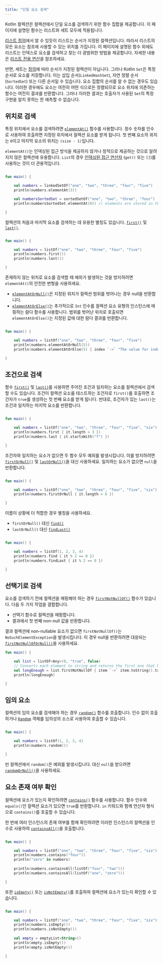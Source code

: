 ```yaml
---
title: "단일 요소 검색"
---
```

Kotlin 컬렉션은 컬렉션에서 단일 요소를 검색하기 위한 함수 집합을 제공합니다.
이 페이지에 설명된 함수는 리스트와 세트 모두에 적용됩니다.

[리스트 정의](collections-overview)에서 알 수 있듯이 리스트는 순서가 지정된 컬렉션입니다.
따라서 리스트의 모든 요소는 참조에 사용할 수 있는 위치를 가집니다.
이 페이지에 설명된 함수 외에도 리스트는 인덱스로 요소를 검색하고 찾는 더 광범위한 방법을 제공합니다.
자세한 내용은 [리스트 전용 연산](list-operations)을 참조하세요.

반면, 세트는 [정의](collections-overview)에 따라 순서가 지정된 컬렉션이 아닙니다.
그러나 Kotlin `Set`은 특정 순서로 요소를 저장합니다.
이는 삽입 순서(`LinkedHashSet`), 자연 정렬 순서(`SortedSet`) 또는 다른 순서일 수 있습니다.
요소 집합의 순서를 알 수 없는 경우도 있습니다.
이러한 경우에도 요소는 여전히 어떤 식으로든 정렬되므로 요소 위치에 의존하는 함수는 여전히 결과를 반환합니다.
그러나 이러한 결과는 호출자가 사용된 `Set`의 특정 구현을 알지 못하는 한 예측할 수 없습니다.

## 위치로 검색

특정 위치에서 요소를 검색하려면 [`elementAt()`](https://kotlinlang.org/api/latest/jvm/stdlib/kotlin.collections/element-at.html) 함수를 사용합니다.
정수 숫자를 인수로 사용하여 호출하면 지정된 위치에서 컬렉션 요소를 받게 됩니다.
첫 번째 요소의 위치는 `0`이고 마지막 요소의 위치는 `(size - 1)`입니다.
 
`elementAt()`는 인덱싱된 접근 방식을 제공하지 않거나 정적으로 제공하는 것으로 알려지지 않은 컬렉션에 유용합니다.
`List`의 경우 [인덱싱된 접근 연산자](list-operations#retrieve-elements-by-index) (`get()` 또는 `[]`)를 사용하는 것이 더 관용적입니다.

```kotlin

fun main() {

    val numbers = linkedSetOf("one", "two", "three", "four", "five")
    println(numbers.elementAt(3))    

    val numbersSortedSet = sortedSetOf("one", "two", "three", "four")
    println(numbersSortedSet.elementAt(0)) // elements are stored in the ascending order

}
```

컬렉션의 처음과 마지막 요소를 검색하는 데 유용한 별칭도 있습니다. [`first()`](https://kotlinlang.org/api/latest/jvm/stdlib/kotlin.collections/first.html)
및 [`last()`](https://kotlinlang.org/api/latest/jvm/stdlib/kotlin.collections/last.html).

```kotlin

fun main() {

    val numbers = listOf("one", "two", "three", "four", "five")
    println(numbers.first())    
    println(numbers.last())    

}
```

존재하지 않는 위치로 요소를 검색할 때 예외가 발생하는 것을 방지하려면 `elementAt()`의 안전한 변형을 사용하세요.

* [`elementAtOrNull()`](https://kotlinlang.org/api/latest/jvm/stdlib/kotlin.collections/element-at-or-null.html)은 지정된 위치가 컬렉션 범위를 벗어나는 경우 null을 반환합니다.
* [`elementAtOrElse()`](https://kotlinlang.org/api/latest/jvm/stdlib/kotlin.collections/element-at-or-else.html)는 추가적으로 `Int` 인수를 컬렉션 요소 유형의 인스턴스에 매핑하는 람다 함수를 사용합니다.
   범위를 벗어난 위치로 호출되면 `elementAtOrElse()`는 지정된 값에 대한 람다 결과를 반환합니다.

```kotlin

fun main() {

    val numbers = listOf("one", "two", "three", "four", "five")
    println(numbers.elementAtOrNull(5))
    println(numbers.elementAtOrElse(5) { index `->` "The value for index $index is undefined"})

}
```

## 조건으로 검색

함수 [`first()`](https://kotlinlang.org/api/latest/jvm/stdlib/kotlin.collections/first.html) 및 [`last()`](https://kotlinlang.org/api/latest/jvm/stdlib/kotlin.collections/last.html)를 사용하면
주어진 조건과 일치하는 요소를 컬렉션에서 검색할 수도 있습니다. 조건이
컬렉션 요소를 테스트하는 조건자로 `first()`를 호출하면 조건자가 `true`를 생성하는 첫 번째 요소를 받게 됩니다.
반대로, 조건자가 있는 `last()`는 조건과 일치하는 마지막 요소를 반환합니다.

```kotlin

fun main() {

    val numbers = listOf("one", "two", "three", "four", "five", "six")
    println(numbers.first { it.length > 3 })
    println(numbers.last { it.startsWith("f") })

}
```

조건자와 일치하는 요소가 없으면 두 함수 모두 예외를 발생시킵니다.
이를 방지하려면 [`firstOrNull()`](https://kotlinlang.org/api/latest/jvm/stdlib/kotlin.collections/first-or-null.html)
및 [`lastOrNull()`](https://kotlinlang.org/api/latest/jvm/stdlib/kotlin.collections/last-or-null.html)을 대신 사용하세요.
일치하는 요소가 없으면 `null`을 반환합니다.

```kotlin

fun main() {

    val numbers = listOf("one", "two", "three", "four", "five", "six")
    println(numbers.firstOrNull { it.length > 6 })

}
```

이름이 상황에 더 적합한 경우 별칭을 사용하세요.

* `firstOrNull()` 대신 [`find()`](https://kotlinlang.org/api/latest/jvm/stdlib/kotlin.collections/find.html)
* `lastOrNull()` 대신 [`findLast()`](https://kotlinlang.org/api/latest/jvm/stdlib/kotlin.collections/find-last.html)

```kotlin

fun main() {

    val numbers = listOf(1, 2, 3, 4)
    println(numbers.find { it % 2 == 0 })
    println(numbers.findLast { it % 2 == 0 })

}
```

## 선택기로 검색

요소를 검색하기 전에 컬렉션을 매핑해야 하는 경우 [`firstNotNullOf()`](https://kotlinlang.org/api/latest/jvm/stdlib/kotlin.collections/first-not-null-of.html) 함수가 있습니다.
다음 두 가지 작업을 결합합니다.
- 선택기 함수로 컬렉션을 매핑합니다.
- 결과에서 첫 번째 non-null 값을 반환합니다.

결과 컬렉션에 non-nullable 요소가 없으면 `firstNotNullOf()`는 `NoSuchElementException`을 발생시킵니다.
이 경우 null을 반환하려면 대응되는 [`firstNotNullOfOrNull()`](https://kotlinlang.org/api/latest/jvm/stdlib/kotlin.collections/first-not-null-of-or-null.html)을
사용하세요.

```kotlin
fun main() {

    val list = listOf<Any>(0, "true", false)
    // Converts each element to string and returns the first one that has required length
    val longEnough = list.firstNotNullOf { item `->` item.toString().takeIf { it.length >= 4 } }
    println(longEnough)

}
```

## 임의 요소

컬렉션의 임의 요소를 검색해야 하는 경우 [`random()`](https://kotlinlang.org/api/latest/jvm/stdlib/kotlin.collections/random.html) 함수를 호출합니다.
인수 없이 호출하거나 [`Random`](https://kotlinlang.org/api/latest/jvm/stdlib/kotlin.random/-random/index.html)
객체를 임의성의 소스로 사용하여 호출할 수 있습니다.

```kotlin

fun main() {

    val numbers = listOf(1, 2, 3, 4)
    println(numbers.random())

}
```

빈 컬렉션에서 `random()`은 예외를 발생시킵니다. 대신 `null`을 받으려면 [`randomOrNull()`](https://kotlinlang.org/api/latest/jvm/stdlib/kotlin.collections/random-or-null.html)을 사용하세요.

## 요소 존재 여부 확인

컬렉션에 요소가 있는지 확인하려면 [`contains()`](https://kotlinlang.org/api/latest/jvm/stdlib/kotlin.collections/contains.html) 함수를 사용합니다.
함수 인수와 `equals()`인 컬렉션 요소가 있으면 `true`를 반환합니다.
`in` 키워드와 함께 연산자 형식으로 `contains()`를 호출할 수 있습니다.

한 번에 여러 인스턴스의 존재 여부를 함께 확인하려면 이러한 인스턴스의 컬렉션을 인수로 사용하여 [`containsAll()`](https://kotlinlang.org/api/latest/jvm/stdlib/kotlin.collections/contains-all.html)을 호출합니다.

```kotlin

fun main() {

    val numbers = listOf("one", "two", "three", "four", "five", "six")
    println(numbers.contains("four"))
    println("zero" in numbers)
    
    println(numbers.containsAll(listOf("four", "two")))
    println(numbers.containsAll(listOf("one", "zero")))

}
```

또한 [`isEmpty()`](https://kotlinlang.org/api/latest/jvm/stdlib/kotlin.collections/is-empty.html)
또는 [`isNotEmpty()`](https://kotlinlang.org/api/latest/jvm/stdlib/kotlin.collections/is-not-empty.html)를 호출하여 컬렉션에 요소가 있는지 확인할 수 있습니다.

```kotlin

fun main() {

    val numbers = listOf("one", "two", "three", "four", "five", "six")
    println(numbers.isEmpty())
    println(numbers.isNotEmpty())
    
    val empty = emptyList<String>()
    println(empty.isEmpty())
    println(empty.isNotEmpty())

}
```